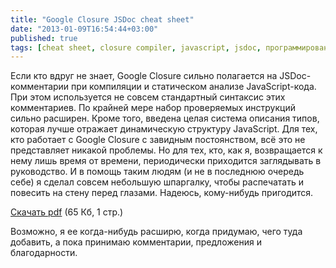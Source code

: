 ```yaml
---
title: "Google Closure JSDoc cheat sheet"
date: "2013-01-09T16:54:44+03:00"
published: true
tags: [cheat sheet, closure compiler, javascript, jsdoc, программирование, шпаргалка]
---
```


Если кто вдруг не знает, Google Closure сильно полагается на JSDoc-комментарии при компиляции и статическом анализе
JavaScript-кода. При этом используется не совсем стандартный синтаксис этих комментариев. По крайней мере набор
проверяемых инструкций сильно расширен. Кроме того, введена целая система описания типов, которая лучше отражает
динамическую структуру JavaScript. Для тех, кто работает с Google Closure с завидным постоянством, всё это
не представляет никакой проблемы. Но для тех, кто, как я, возвращается к нему лишь время от времени, периодически
приходится заглядывать в руководство. И в помощь таким людям (и не в последнюю очередь себе) я сделал совсем
небольшую шпаргалку, чтобы распечатать и повесить на стену перед глазами. Надеюсь, кому-нибудь пригодится.

[Скачать pdf](/media/google-closure-annotations.pdf) (65 Кб, 1 стр.)

Возможно, я ее когда-нибудь расширю, когда придумаю, чего туда добавить, а пока принимаю комментарии,
предложения и благодарности.
